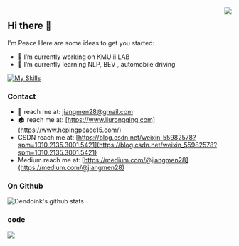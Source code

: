 <img align="right" src="https://count.getloli.com/get/@:hepingpeace?theme=rule34">

## Hi there 👋
I'm Peace 
Here are some ideas to get you started:

- 🔭 I’m currently working on KMU ii LAB
- 🌱 I’m currently learning NLP, BEV , automobile driving


[![My Skills](https://skillicons.dev/icons?i=c,cpp,python,pytorch)](https://skillicons.dev)



### Contact
- :email: reach me at: <jiangmen28@gmail.com>
- :house: reach me at: [https://www.liurongqing.com](https://www.hepingpeace15.com/)
- CSDN reach me at: [https://blog.csdn.net/weixin_55982578?spm=1010.2135.3001.5421](https://blog.csdn.net/weixin_55982578?spm=1010.2135.3001.5421)
- Medium reach me at: [https://medium.com/@jiangmen28](https://medium.com/@jiangmen28)
 


### On Github
![Dendoink's github stats](https://github-readme-stats.vercel.app/api?username=liurongqing&show_icons=true&theme=radical&count_private=true)

### code

[![](https://github-readme-stats.vercel.app/api/pin/?username=hepingpeace&repo=Llama2.0_inf)](https://github.com/hepingpeace/Llama2.0_inf)
<br><br><br>
